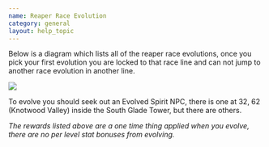 ```yaml
---
name: Reaper Race Evolution
category: general
layout: help_topic
---
```

Below is a diagram which lists all of the reaper race evolutions, once you pick your first evolution you are locked to that race line and can not jump to another race evolution in another line.

![](https://lohcdn.com/images/reaperraces.jpg)

To evolve you should seek out an Evolved Spirit NPC, there is one at 32, 62 (Knotwood Valley) inside the South Glade Tower, but there are others.

_The rewards listed above are a one time thing applied when you evolve, there are no per level stat bonuses from evolving._